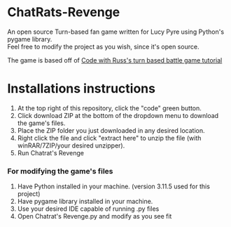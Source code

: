 # ChatRats-Revenge
An open source Turn-based fan game written for Lucy Pyre using Python's pygame library. <br>
Feel free to modify the project as you wish, since it's open source.

The game is based off of [Code with Russ's turn based battle game tutorial](https://www.youtube.com/watch?v=Vlolidaoiak&list=PLjcN1EyupaQnvpv61iriF8Ax9dKra-MhZ)

# Installations instructions
1. At the top right of this repository, click the "code" green button.
2. Click download ZIP at the bottom of the dropdown menu to download the game's files.
3. Place the ZIP folder you just downloaded in any desired location.
4. Right click the file and click "extract here" to unzip the file (with winRAR/7ZIP/your desired unzipper).
5. Run Chatrat's Revenge

### For modifying the game's files
1. Have Python installed in your machine. (version 3.11.5 used for this project)
2. Have pygame library installed in your machine.
3. Use your desired IDE capable of running .py files
4. Open Chatrat's Revenge.py and modify as you see fit
